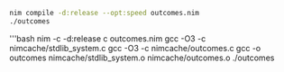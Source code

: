 ```bash
nim compile -d:release --opt:speed outcomes.nim
./outcomes
```

'''bash
nim -c -d:release c outcomes.nim
gcc -O3 -c nimcache/stdlib_system.c
gcc -O3 -c nimcache/outcomes.c
gcc -o outcomes nimcache/stdlib_system.o nimcache/outcomes.o
./outcomes
```
